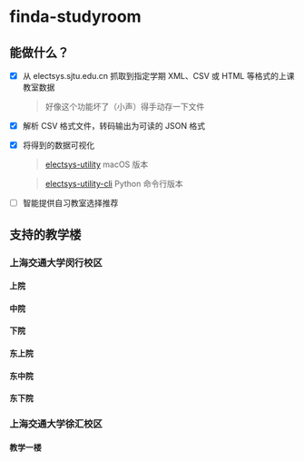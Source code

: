 # finda-studyroom

## 能做什么？

- [x] 从 electsys.sjtu.edu.cn 抓取到指定学期 XML、CSV 或 HTML 等格式的上课教室数据
  > 好像这个功能坏了（小声）得手动存一下文件

- [x] 解析 CSV 格式文件，转码输出为可读的 JSON 格式

- [x] 将得到的数据可视化
  > [electsys-utility](https://github.com/yuxiqian/electsys-utility) macOS 版本
  
  > [electsys-utility-cli](https://github.com/yuxiqian/electsys-utility-cli) Python 命令行版本

- [ ] 智能提供自习教室选择推荐

## 支持的教学楼

### 上海交通大学闵行校区
#### 上院
#### 中院
#### 下院
#### 东上院
#### 东中院
#### 东下院

### 上海交通大学徐汇校区
#### 教学一楼
